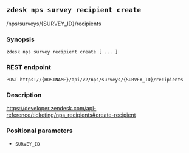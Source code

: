 ## `zdesk nps survey recipient create`

/nps/surveys/{SURVEY_ID}/recipients

### Synopsis

    zdesk nps survey recipient create [ ... ]

### REST endpoint

    POST https://{HOSTNAME}/api/v2/nps/surveys/{SURVEY_ID}/recipients

### Description

https://developer.zendesk.com/api-reference/ticketing/nps_recipients#create-recipient

### Positional parameters

* `SURVEY_ID`

